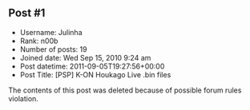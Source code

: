 ## Post #1
- Username: Julinha
- Rank: n00b
- Number of posts: 19
- Joined date: Wed Sep 15, 2010 9:24 am
- Post datetime: 2011-09-05T19:27:56+00:00
- Post Title: [PSP] K-ON Houkago Live .bin files

The contents of this post was deleted because of possible forum rules violation.
